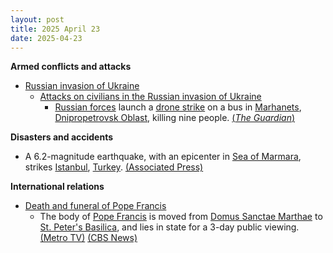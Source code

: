 ```yaml
---
layout: post
title: 2025 April 23
date: 2025-04-23
---
```



**Armed conflicts and attacks**

* [Russian invasion of Ukraine](https://en.wikipedia.org/wiki/Russian_invasion_of_Ukraine "Russian invasion of Ukraine")
  + [Attacks on civilians in the Russian invasion of Ukraine](https://en.wikipedia.org/wiki/Attacks_on_civilians_in_the_Russian_invasion_of_Ukraine "Attacks on civilians in the Russian invasion of Ukraine")
    - [Russian forces](https://en.wikipedia.org/wiki/Russian_Armed_Forces "Russian Armed Forces") launch a [drone strike](https://en.wikipedia.org/wiki/Drone_warfare "Drone warfare") on a bus in [Marhanets](https://en.wikipedia.org/wiki/Marhanets "Marhanets"), [Dnipropetrovsk Oblast](https://en.wikipedia.org/wiki/Dnipropetrovsk_Oblast "Dnipropetrovsk Oblast"), killing nine people. [(*The Guardian*)](https://www.theguardian.com/world/2025/apr/23/russia-drone-strike-kill-wave-attacks-ukraine-infrastructure)

**Disasters and accidents**

* A 6.2-magnitude earthquake, with an epicenter in [Sea of Marmara](https://en.wikipedia.org/wiki/Sea_of_Marmara "Sea of Marmara"), strikes [Istanbul](https://en.wikipedia.org/wiki/Istanbul "Istanbul"), [Turkey](https://en.wikipedia.org/wiki/Turkey "Turkey"). [(Associated Press)](https://apnews.com/article/turkey-earthquake-istanbul-sea-marmara-magnitude-emergency-46f20a2c0b6fa3cad7634d28d1f7e5d7)

**International relations**

* [Death and funeral of Pope Francis](https://en.wikipedia.org/wiki/Death_and_funeral_of_Pope_Francis "Death and funeral of Pope Francis")
  + The body of [Pope Francis](https://en.wikipedia.org/wiki/Pope_Francis "Pope Francis") is moved from [Domus Sanctae Marthae](https://en.wikipedia.org/wiki/Domus_Sanctae_Marthae "Domus Sanctae Marthae") to [St. Peter's Basilica](https://en.wikipedia.org/wiki/St._Peter%27s_Basilica "St. Peter's Basilica"), and lies in state for a 3-day public viewing. [(Metro TV)](https://www.metrotvnews.com/read/NrWCo5XW-peti-paus-fransiskus-dipindahkan-ke-basilika-publik-diizinkan-beri-penghormatan-terakhir) [(CBS News)](https://www.cbsnews.com/pittsburgh/news/pope-francis-body-st-peters-basilica-lie-in-state/?intcid=CNM-00-10abd1h)
